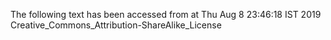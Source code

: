 The following text has been accessed from at Thu Aug 8 23:46:18 IST 2019
Creative_Commons_Attribution-ShareAlike_License
